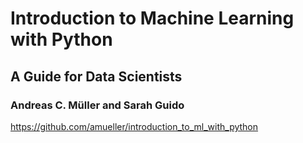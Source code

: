 # Introduction to Machine Learning with Python
## A Guide for Data Scientists
### Andreas C. Müller and Sarah Guido
https://github.com/amueller/introduction_to_ml_with_python
